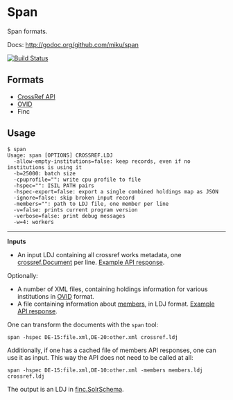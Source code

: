 Span
====

Span formats.

Docs: http://godoc.org/github.com/miku/span

[![Build Status](https://travis-ci.org/miku/span.svg?branch=master)](https://travis-ci.org/miku/span)

Formats
-------

* [CrossRef API](http://api.crossref.org/)
* [OVID](http://rzblx4.uni-regensburg.de/ezeitdata/admin/ezb_export_ovid_v01.xsd)
* Finc

Usage
-----

    $ span
    Usage: span [OPTIONS] CROSSREF.LDJ
      -allow-empty-institutions=false: keep records, even if no institutions is using it
      -b=25000: batch size
      -cpuprofile="": write cpu profile to file
      -hspec="": ISIL PATH pairs
      -hspec-export=false: export a single combined holdings map as JSON
      -ignore=false: skip broken input record
      -members="": path to LDJ file, one member per line
      -v=false: prints current program version
      -verbose=false: print debug messages
      -w=4: workers

----

**Inputs**

* An input LDJ containing all crossref works metadata, one [crossref.Document](https://github.com/miku/span/blob/5585dc500d82fcab9c783937d7d567fdffb71fde/crossref/document.go#L46) per line. [Example API response](http://api.crossref.org/works/56).

Optionally:

* A number of XML files, containing holdings information for various institutions in [OVID](http://rzblx4.uni-regensburg.de/ezeitdata/admin/ezb_export_ovid_v01.xsd) format.
* A file containing information about [members](https://github.com/miku/span/blob/aa59d6468bad530fbf680c529e341b76e033386c/crossref/api.go#L23), in LDJ format. [Example API response](http://api.crossref.org/members/56).

One can transform the documents with the `span` tool:

    span -hspec DE-15:file.xml,DE-20:other.xml crossref.ldj

Additionally, if one has a cached file of members API responses, one can
use it as input. This way the API does not need to be called at all:

    span -hspec DE-15:file.xml,DE-10:other.xml -members members.ldj crossref.ldj

The output is an LDJ in [finc.SolrSchema](https://github.com/miku/span/blob/aa59d6468bad530fbf680c529e341b76e033386c/finc/schema.go#L5).
